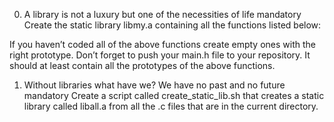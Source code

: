  0. A library is not a luxury but one of the necessities of life
mandatory
Create the static library libmy.a containing all the functions listed below:

If you haven’t coded all of the above functions create empty ones with the right prototype.
Don’t forget to push your main.h file to your repository. It should at least contain all the prototypes of the above functions.

1. Without libraries what have we? We have no past and no future
mandatory
Create a script called create_static_lib.sh that creates a static library called liball.a from all the .c files that are in the current directory.
